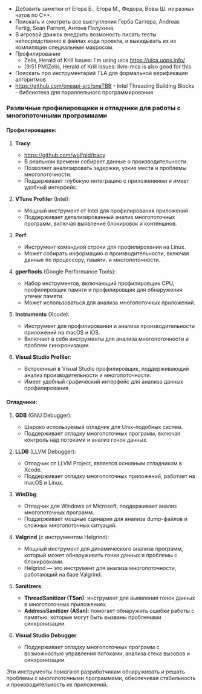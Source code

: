- Добавить заметки от Егора Б., Егора М., Федора, Вовы Ш. из разных чатов по С++.
- Поискать и смотреть все выступления Герба Саттера, Andreas Fertig, Sean Parrent, Антона Полухина.
- В игровой движок внедрить возмоность писать тесты непосредственно в файлах кода проекта, и выкидывать их из компиляции специальным макросом.
- Профилирование
  - Zelis, Herald of Krill Issues: I'm using uica https://uica.uops.info/
  - [9:51 PM]Zelis, Herald of Krill Issues: llvm-mca is also good for this
- Поискать про инструментарий TLA для формальной верификации алгоритмов
- https://github.com/oneapi-src/oneTBB - Intel Threading Building Blocks - библиотека для параллельного программирования

### Различные профилировщики и отладчики для работы с многопоточными программами

#### Профилировщики:

1. **Tracy**:
   - https://github.com/wolfpld/tracy
   - В реальном времени собирает данные о производительности.
   - Позволяет анализировать задержки, узкие места и проблемы многопоточности.
   - Поддерживает глубокую интеграцию с приложениями и имеет удобный интерфейс.

2. **VTune Profiler** (Intel):
   - Мощный инструмент от Intel для профилирования приложений.
   - Поддерживает детализированный анализ многопоточных программ, включая выявление блокировок и контеншнов.

3. **Perf**:
   - Инструмент командной строки для профилирования на Linux.
   - Может собирать информацию о производительности, включая данные по процессору, памяти, и многопоточности.

4. **gperftools** (Google Performance Tools):
   - Набор инструментов, включающий профилировщик CPU, профилировщик памяти и профилировщик для обнаружения утечек памяти.
   - Может использоваться для анализа многопоточных приложений.

5. **Instruments** (Xcode):
   - Инструмент для профилирования и анализа производительности приложений на macOS и iOS.
   - Включает в себя инструменты для анализа многопоточности и проблем синхронизации.

6. **Visual Studio Profiler**:
   - Встроенный в Visual Studio профилировщик, поддерживающий анализ производительности и многопоточности.
   - Имеет удобный графический интерфейс для анализа данных профилирования.

#### Отладчики:

1. **GDB** (GNU Debugger):
   - Широко используемый отладчик для Unix-подобных систем.
   - Поддерживает отладку многопоточных программ, включая контроль над потоками и анализ гонок данных.

2. **LLDB** (LLVM Debugger):
   - Отладчик от LLVM Project, является основным отладчиком в Xcode.
   - Поддерживает отладку многопоточных приложений, работает на macOS и Linux.

3. **WinDbg**:
   - Отладчик для Windows от Microsoft, поддерживает анализ многопоточных программ.
   - Поддерживает мощные сценарии для анализа dump-файлов и сложных многопоточных ситуаций.

4. **Valgrind** (с инструментом Helgrind):
   - Мощный инструмент для динамического анализа программ, который может обнаруживать гонки данных и проблемы с блокировками.
   - Helgrind — это инструмент для анализа многопоточности, работающий на базе Valgrind.

5. **Sanitizers**:
   - **ThreadSanitizer (TSan)**: инструмент для выявления гонок данных в многопоточных приложениях.
   - **AddressSanitizer (ASan)**: помогает обнаружить ошибки работы с памятью, которые могут быть вызваны проблемами синхронизации.

6. **Visual Studio Debugger**:
   - Поддерживает отладку многопоточных программ с возможностью управления потоками, анализа стека вызовов и синхронизации.

Эти инструменты помогают разработчикам обнаруживать и решать проблемы с многопоточными программами, обеспечивая стабильность и производительность их приложений.
